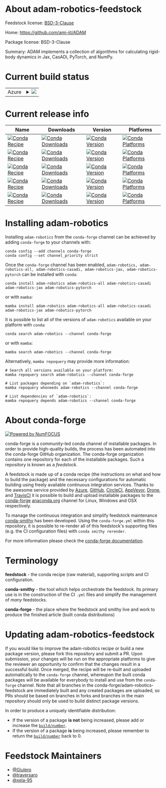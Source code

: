 About adam-robotics-feedstock
=============================

Feedstock license: [BSD-3-Clause](https://github.com/conda-forge/adam-robotics-feedstock/blob/main/LICENSE.txt)

Home: https://github.com/ami-iit/ADAM

Package license: BSD-3-Clause

Summary: ADAM implements a collection of algorithms for calculating rigid-body dynamics in Jax, CasADi, PyTorch, and NumPy.

Current build status
====================


<table>
    
  <tr>
    <td>Azure</td>
    <td>
      <details>
        <summary>
          <a href="https://dev.azure.com/conda-forge/feedstock-builds/_build/latest?definitionId=19488&branchName=main">
            <img src="https://dev.azure.com/conda-forge/feedstock-builds/_apis/build/status/adam-robotics-feedstock?branchName=main">
          </a>
        </summary>
        <table>
          <thead><tr><th>Variant</th><th>Status</th></tr></thead>
          <tbody><tr>
              <td>linux_64_numpy1.22python3.10.____cpython</td>
              <td>
                <a href="https://dev.azure.com/conda-forge/feedstock-builds/_build/latest?definitionId=19488&branchName=main">
                  <img src="https://dev.azure.com/conda-forge/feedstock-builds/_apis/build/status/adam-robotics-feedstock?branchName=main&jobName=linux&configuration=linux%20linux_64_numpy1.22python3.10.____cpython" alt="variant">
                </a>
              </td>
            </tr><tr>
              <td>linux_64_numpy1.22python3.9.____cpython</td>
              <td>
                <a href="https://dev.azure.com/conda-forge/feedstock-builds/_build/latest?definitionId=19488&branchName=main">
                  <img src="https://dev.azure.com/conda-forge/feedstock-builds/_apis/build/status/adam-robotics-feedstock?branchName=main&jobName=linux&configuration=linux%20linux_64_numpy1.22python3.9.____cpython" alt="variant">
                </a>
              </td>
            </tr><tr>
              <td>linux_64_numpy1.23python3.11.____cpython</td>
              <td>
                <a href="https://dev.azure.com/conda-forge/feedstock-builds/_build/latest?definitionId=19488&branchName=main">
                  <img src="https://dev.azure.com/conda-forge/feedstock-builds/_apis/build/status/adam-robotics-feedstock?branchName=main&jobName=linux&configuration=linux%20linux_64_numpy1.23python3.11.____cpython" alt="variant">
                </a>
              </td>
            </tr><tr>
              <td>linux_64_numpy1.26python3.12.____cpython</td>
              <td>
                <a href="https://dev.azure.com/conda-forge/feedstock-builds/_build/latest?definitionId=19488&branchName=main">
                  <img src="https://dev.azure.com/conda-forge/feedstock-builds/_apis/build/status/adam-robotics-feedstock?branchName=main&jobName=linux&configuration=linux%20linux_64_numpy1.26python3.12.____cpython" alt="variant">
                </a>
              </td>
            </tr><tr>
              <td>osx_64_python3.10.____cpython</td>
              <td>
                <a href="https://dev.azure.com/conda-forge/feedstock-builds/_build/latest?definitionId=19488&branchName=main">
                  <img src="https://dev.azure.com/conda-forge/feedstock-builds/_apis/build/status/adam-robotics-feedstock?branchName=main&jobName=osx&configuration=osx%20osx_64_python3.10.____cpython" alt="variant">
                </a>
              </td>
            </tr><tr>
              <td>osx_64_python3.11.____cpython</td>
              <td>
                <a href="https://dev.azure.com/conda-forge/feedstock-builds/_build/latest?definitionId=19488&branchName=main">
                  <img src="https://dev.azure.com/conda-forge/feedstock-builds/_apis/build/status/adam-robotics-feedstock?branchName=main&jobName=osx&configuration=osx%20osx_64_python3.11.____cpython" alt="variant">
                </a>
              </td>
            </tr><tr>
              <td>osx_64_python3.12.____cpython</td>
              <td>
                <a href="https://dev.azure.com/conda-forge/feedstock-builds/_build/latest?definitionId=19488&branchName=main">
                  <img src="https://dev.azure.com/conda-forge/feedstock-builds/_apis/build/status/adam-robotics-feedstock?branchName=main&jobName=osx&configuration=osx%20osx_64_python3.12.____cpython" alt="variant">
                </a>
              </td>
            </tr><tr>
              <td>osx_64_python3.9.____cpython</td>
              <td>
                <a href="https://dev.azure.com/conda-forge/feedstock-builds/_build/latest?definitionId=19488&branchName=main">
                  <img src="https://dev.azure.com/conda-forge/feedstock-builds/_apis/build/status/adam-robotics-feedstock?branchName=main&jobName=osx&configuration=osx%20osx_64_python3.9.____cpython" alt="variant">
                </a>
              </td>
            </tr><tr>
              <td>win_64_python3.10.____cpython</td>
              <td>
                <a href="https://dev.azure.com/conda-forge/feedstock-builds/_build/latest?definitionId=19488&branchName=main">
                  <img src="https://dev.azure.com/conda-forge/feedstock-builds/_apis/build/status/adam-robotics-feedstock?branchName=main&jobName=win&configuration=win%20win_64_python3.10.____cpython" alt="variant">
                </a>
              </td>
            </tr><tr>
              <td>win_64_python3.11.____cpython</td>
              <td>
                <a href="https://dev.azure.com/conda-forge/feedstock-builds/_build/latest?definitionId=19488&branchName=main">
                  <img src="https://dev.azure.com/conda-forge/feedstock-builds/_apis/build/status/adam-robotics-feedstock?branchName=main&jobName=win&configuration=win%20win_64_python3.11.____cpython" alt="variant">
                </a>
              </td>
            </tr><tr>
              <td>win_64_python3.12.____cpython</td>
              <td>
                <a href="https://dev.azure.com/conda-forge/feedstock-builds/_build/latest?definitionId=19488&branchName=main">
                  <img src="https://dev.azure.com/conda-forge/feedstock-builds/_apis/build/status/adam-robotics-feedstock?branchName=main&jobName=win&configuration=win%20win_64_python3.12.____cpython" alt="variant">
                </a>
              </td>
            </tr><tr>
              <td>win_64_python3.9.____cpython</td>
              <td>
                <a href="https://dev.azure.com/conda-forge/feedstock-builds/_build/latest?definitionId=19488&branchName=main">
                  <img src="https://dev.azure.com/conda-forge/feedstock-builds/_apis/build/status/adam-robotics-feedstock?branchName=main&jobName=win&configuration=win%20win_64_python3.9.____cpython" alt="variant">
                </a>
              </td>
            </tr>
          </tbody>
        </table>
      </details>
    </td>
  </tr>
</table>

Current release info
====================

| Name | Downloads | Version | Platforms |
| --- | --- | --- | --- |
| [![Conda Recipe](https://img.shields.io/badge/recipe-adam--robotics-green.svg)](https://anaconda.org/conda-forge/adam-robotics) | [![Conda Downloads](https://img.shields.io/conda/dn/conda-forge/adam-robotics.svg)](https://anaconda.org/conda-forge/adam-robotics) | [![Conda Version](https://img.shields.io/conda/vn/conda-forge/adam-robotics.svg)](https://anaconda.org/conda-forge/adam-robotics) | [![Conda Platforms](https://img.shields.io/conda/pn/conda-forge/adam-robotics.svg)](https://anaconda.org/conda-forge/adam-robotics) |
| [![Conda Recipe](https://img.shields.io/badge/recipe-adam--robotics--all-green.svg)](https://anaconda.org/conda-forge/adam-robotics-all) | [![Conda Downloads](https://img.shields.io/conda/dn/conda-forge/adam-robotics-all.svg)](https://anaconda.org/conda-forge/adam-robotics-all) | [![Conda Version](https://img.shields.io/conda/vn/conda-forge/adam-robotics-all.svg)](https://anaconda.org/conda-forge/adam-robotics-all) | [![Conda Platforms](https://img.shields.io/conda/pn/conda-forge/adam-robotics-all.svg)](https://anaconda.org/conda-forge/adam-robotics-all) |
| [![Conda Recipe](https://img.shields.io/badge/recipe-adam--robotics--casadi-green.svg)](https://anaconda.org/conda-forge/adam-robotics-casadi) | [![Conda Downloads](https://img.shields.io/conda/dn/conda-forge/adam-robotics-casadi.svg)](https://anaconda.org/conda-forge/adam-robotics-casadi) | [![Conda Version](https://img.shields.io/conda/vn/conda-forge/adam-robotics-casadi.svg)](https://anaconda.org/conda-forge/adam-robotics-casadi) | [![Conda Platforms](https://img.shields.io/conda/pn/conda-forge/adam-robotics-casadi.svg)](https://anaconda.org/conda-forge/adam-robotics-casadi) |
| [![Conda Recipe](https://img.shields.io/badge/recipe-adam--robotics--jax-green.svg)](https://anaconda.org/conda-forge/adam-robotics-jax) | [![Conda Downloads](https://img.shields.io/conda/dn/conda-forge/adam-robotics-jax.svg)](https://anaconda.org/conda-forge/adam-robotics-jax) | [![Conda Version](https://img.shields.io/conda/vn/conda-forge/adam-robotics-jax.svg)](https://anaconda.org/conda-forge/adam-robotics-jax) | [![Conda Platforms](https://img.shields.io/conda/pn/conda-forge/adam-robotics-jax.svg)](https://anaconda.org/conda-forge/adam-robotics-jax) |
| [![Conda Recipe](https://img.shields.io/badge/recipe-adam--robotics--pytorch-green.svg)](https://anaconda.org/conda-forge/adam-robotics-pytorch) | [![Conda Downloads](https://img.shields.io/conda/dn/conda-forge/adam-robotics-pytorch.svg)](https://anaconda.org/conda-forge/adam-robotics-pytorch) | [![Conda Version](https://img.shields.io/conda/vn/conda-forge/adam-robotics-pytorch.svg)](https://anaconda.org/conda-forge/adam-robotics-pytorch) | [![Conda Platforms](https://img.shields.io/conda/pn/conda-forge/adam-robotics-pytorch.svg)](https://anaconda.org/conda-forge/adam-robotics-pytorch) |

Installing adam-robotics
========================

Installing `adam-robotics` from the `conda-forge` channel can be achieved by adding `conda-forge` to your channels with:

```
conda config --add channels conda-forge
conda config --set channel_priority strict
```

Once the `conda-forge` channel has been enabled, `adam-robotics, adam-robotics-all, adam-robotics-casadi, adam-robotics-jax, adam-robotics-pytorch` can be installed with `conda`:

```
conda install adam-robotics adam-robotics-all adam-robotics-casadi adam-robotics-jax adam-robotics-pytorch
```

or with `mamba`:

```
mamba install adam-robotics adam-robotics-all adam-robotics-casadi adam-robotics-jax adam-robotics-pytorch
```

It is possible to list all of the versions of `adam-robotics` available on your platform with `conda`:

```
conda search adam-robotics --channel conda-forge
```

or with `mamba`:

```
mamba search adam-robotics --channel conda-forge
```

Alternatively, `mamba repoquery` may provide more information:

```
# Search all versions available on your platform:
mamba repoquery search adam-robotics --channel conda-forge

# List packages depending on `adam-robotics`:
mamba repoquery whoneeds adam-robotics --channel conda-forge

# List dependencies of `adam-robotics`:
mamba repoquery depends adam-robotics --channel conda-forge
```


About conda-forge
=================

[![Powered by
NumFOCUS](https://img.shields.io/badge/powered%20by-NumFOCUS-orange.svg?style=flat&colorA=E1523D&colorB=007D8A)](https://numfocus.org)

conda-forge is a community-led conda channel of installable packages.
In order to provide high-quality builds, the process has been automated into the
conda-forge GitHub organization. The conda-forge organization contains one repository
for each of the installable packages. Such a repository is known as a *feedstock*.

A feedstock is made up of a conda recipe (the instructions on what and how to build
the package) and the necessary configurations for automatic building using freely
available continuous integration services. Thanks to the awesome service provided by
[Azure](https://azure.microsoft.com/en-us/services/devops/), [GitHub](https://github.com/),
[CircleCI](https://circleci.com/), [AppVeyor](https://www.appveyor.com/),
[Drone](https://cloud.drone.io/welcome), and [TravisCI](https://travis-ci.com/)
it is possible to build and upload installable packages to the
[conda-forge](https://anaconda.org/conda-forge) [anaconda.org](https://anaconda.org/)
channel for Linux, Windows and OSX respectively.

To manage the continuous integration and simplify feedstock maintenance
[conda-smithy](https://github.com/conda-forge/conda-smithy) has been developed.
Using the ``conda-forge.yml`` within this repository, it is possible to re-render all of
this feedstock's supporting files (e.g. the CI configuration files) with ``conda smithy rerender``.

For more information please check the [conda-forge documentation](https://conda-forge.org/docs/).

Terminology
===========

**feedstock** - the conda recipe (raw material), supporting scripts and CI configuration.

**conda-smithy** - the tool which helps orchestrate the feedstock.
                   Its primary use is in the construction of the CI ``.yml`` files
                   and simplify the management of *many* feedstocks.

**conda-forge** - the place where the feedstock and smithy live and work to
                  produce the finished article (built conda distributions)


Updating adam-robotics-feedstock
================================

If you would like to improve the adam-robotics recipe or build a new
package version, please fork this repository and submit a PR. Upon submission,
your changes will be run on the appropriate platforms to give the reviewer an
opportunity to confirm that the changes result in a successful build. Once
merged, the recipe will be re-built and uploaded automatically to the
`conda-forge` channel, whereupon the built conda packages will be available for
everybody to install and use from the `conda-forge` channel.
Note that all branches in the conda-forge/adam-robotics-feedstock are
immediately built and any created packages are uploaded, so PRs should be based
on branches in forks and branches in the main repository should only be used to
build distinct package versions.

In order to produce a uniquely identifiable distribution:
 * If the version of a package **is not** being increased, please add or increase
   the [``build/number``](https://docs.conda.io/projects/conda-build/en/latest/resources/define-metadata.html#build-number-and-string).
 * If the version of a package **is** being increased, please remember to return
   the [``build/number``](https://docs.conda.io/projects/conda-build/en/latest/resources/define-metadata.html#build-number-and-string)
   back to 0.

Feedstock Maintainers
=====================

* [@Giulero](https://github.com/Giulero/)
* [@traversaro](https://github.com/traversaro/)
* [@xela-95](https://github.com/xela-95/)

